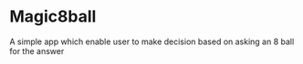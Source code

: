 # Magic8ball
A simple app which enable user to make decision based on asking an 8 ball for the answer
